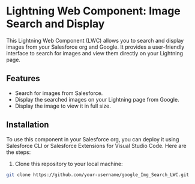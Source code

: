 # Lightning Web Component: Image Search and Display

This Lightning Web Component (LWC) allows you to search and display images from your Salesforce org and Google. It provides a user-friendly interface to search for images and view them directly on your Lightning page.

## Features

- Search for images from Salesforce.
- Display the searched images on your Lightning page from Google.
- Display the image to view it in full size.

## Installation

To use this component in your Salesforce org, you can deploy it using Salesforce CLI or Salesforce Extensions for Visual Studio Code. Here are the steps:

1. Clone this repository to your local machine:

```bash
git clone https://github.com/your-username/google_Img_Search_LWC.git
